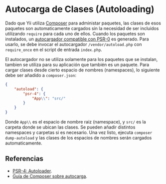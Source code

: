 # Autocarga de Clases (Autoloading)

Dado que Yii utiliza [Composer](https://getcomposer.org) para administar paquetes, las clases de esos paquetes son automaticamente
cargados sin la necesidad de ser incluidos utilizando `require` para cada uno de ellos. Cuando los paquetes son instalados,
un [autocargador compatible con PSR-0](https://www.php-fig.org/psr/psr-4/) es generado. Para usarlo,
se debe invocar el autocargador `/vendor/autoload.php` con `require_once` en el script de entrada `index.php`.

El autocargador no se utiliza solamente para los paquetes que se instalan, tambien se utiliza para su aplicación que también es un paquete.
Para cargar clases desde cierto espacio de nombres (namespaces), lo siguiente debe ser añadido a `composer.json`:

```json
{
    "autoload": {
        "psr-4": {
            "App\\": "src/"
        }
    }
}
```

Donde `App\\` es el espacio de nombre raiz (namespace), y `src/` es la carpeta donde se ubican las clases. Se pueden añadir distintos namespaces y carpetas si es necesario.
Una vez listo, ejecuta `composer dump-autoload` y las clases de los espacios de nombres serán cargados automaticamente.


## Referencias

- [PSR-4: Autoloader](https://www.php-fig.org/psr/psr-4/).
- [Guía de Composer sobre autocarga](https://getcomposer.org/doc/01-basic-usage.md#autoloading).
